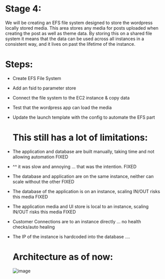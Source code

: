 # Stage 4:
We will be creating an EFS file system designed to store the wordpress locally stored media. This area stores any media for posts uploaded when creating the post as well as theme data. By storing this on a shared file system it means that the data can be used across all instances in a consistent way, and it lives on past the lifetime of the instance.

# Steps:
- Create EFS File System
- Add an fsid to parameter store
- Connect the file system to the EC2 instance & copy data
- Test that the wordpress app can load the media
- Update the launch template with the config to automate the EFS part

  # This still has a lot of limitations:
  
- The application and database are built manually, taking time and not allowing automation FIXED

- ^^ it was slow and annoying ... that was the intention. FIXED

- The database and application are on the same instance, neither can scale without the other FIXED

 - The database of the application is on an instance, scaling IN/OUT risks this media FIXED

- The application media and UI store is local to an instance, scaling IN/OUT risks this media FIXED

- Customer Connections are to an instance directly ... no health checks/auto healing

- The IP of the instance is hardcoded into the database ....

  # Architecture as of now:
  ![image](https://github.com/user-attachments/assets/1a4f283e-492c-421b-8e2b-ec61f99d51fe)

